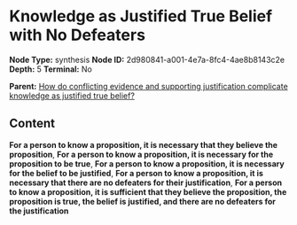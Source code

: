 # Knowledge as Justified True Belief with No Defeaters

**Node Type:** synthesis
**Node ID:** 2d980841-a001-4e7a-8fc4-4ae8b8143c2e
**Depth:** 5
**Terminal:** No

**Parent:** [How do conflicting evidence and supporting justification complicate knowledge as justified true belief?](how-do-conflicting-evidence-and-supporting-justification-complicate-knowledge-as-justified-true-belief-antithesis-5146d08f-eaf2-4f23-8b5f-7e97d7f62d7a.md)

## Content

**For a person to know a proposition, it is necessary that they believe the proposition**, **For a person to know a proposition, it is necessary for the proposition to be true**, **For a person to know a proposition, it is necessary for the belief to be justified**, **For a person to know a proposition, it is necessary that there are no defeaters for their justification**, **For a person to know a proposition, it is sufficient that they believe the proposition, the proposition is true, the belief is justified, and there are no defeaters for the justification**
